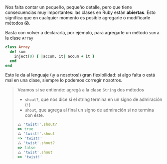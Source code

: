 Nos falta contar un pequeño, pequeño detalle, pero que tiene consecuencias muy importantes: las clases en Ruby están **abiertas**. Esto significa que en cualquier momento es posible agregarle o modificarle métodos :scream:.

Basta con volver a declararla, por ejemplo, para agregarle un método `sum` a la clase `Array`

```ruby
class Array
  def sum
    inject(0) { |accum, it| accum + it }
  end
end
```

Esto le da al lenguaje (¡y a nosotros!) gran flexibilidad: si algo falta o está mal en una clase, siempre lo podemos corregir nosotros. 

> Veamos si se entiende: agregá a la clase `String` dos métodos
> 
> * `shout?`, que nos dice si el string termina en un signo de admiración (`!`) 
> * `shout`, que agrega al final un signo de admiración si no termina con éste. 
> 
> ```ruby
> ム 'twist!'.shout?
> => true
> ム 'twist!'.shout
> => 'twist!'
> ム 'twist'.shout?
> => false
> ム 'twist'.shout
> => 'twist!'
> ```
